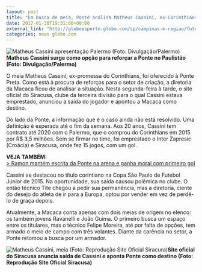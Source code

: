 ```yaml
---
layout: post
title: "Em busca de meia, Ponte analisa Matheus Cassini, ex-Corinthians"
date: 2017-01-30T19:31:00+00:00
external_link: "http://globoesporte.globo.com/sp/campinas-e-regiao/futebol/noticia/2017/01/em-busca-de-meia-ponte-analisa-matheus-cassini-ex-corinthians.html"
categories: news globo.com
---
```

 ![Matheus Cassini apresentação Palermo (Foto: Divulgação/Palermo)](http://s2.glbimg.com/eODbcR-4nePsJt_T9kf4DSl0hnM=/0x0:960x639/300x0/s.glbimg.com/es/ge/f/original/2015/07/06/07_06_apresentacao_3.jpg "Matheus Cassini apresentação Palermo (Foto: Divulgação/Palermo)")**Matheus Cassini surge como opção para reforçar a Ponte no Paulistão (Foto: Divulgação/Palermo)**

O meia Matheus Cassini, ex-promessa do Corinthians, foi oferecido à Ponte Preta. Como está à procura de reforços para o setor de criação, a diretoria da Macaca ficou de analisar a situação. Nesta segunda-feira à tarde, o site oficial do Siracusa, clube da terceira divisão para o qual Cassini estava emprestado, anunciou a saída do jogador e apontou a Macaca como destino.&nbsp;

Do lado da Ponte, a informação que é o caso ainda não está resolvido. Uma definição é esperada até o fim da semana. Aos 20 anos, Cassini tem contrato até 2020 com o Palermo, que o comprou do Corinthians em 2015 por R$ 3,5 milhões. Sem se firmar no time, foi emprestado&nbsp;o Inter Zapresic (Croácia) e Siracusa, onde fez 15 jogos, com um gol.&nbsp;

**VEJA TAMBÉM:**  
[\>&nbsp;Ramon mantém escrita da Ponte na arena e ganha moral com primeiro gol](http://globoesporte.globo.com/sp/campinas-e-regiao/futebol/times/ponte-preta/noticia/2017/01/ramon-mantem-escrita-da-ponte-na-arena-e-ganha-moral-com-primeiro-gol.html)

Cassini se destacou no título corintiano na Copa São Paulo de Futebol Júnior de 2015. Na oportunidade, sua saída causou polêmica no clube. O então técnico Tite chegou a pedir sua permanência, mas a diretoria, ciente do desejo do atleta de ir para a Europa, optou por vender em vez de perdê-lo de graça depois.&nbsp;

Atualmente, a Macaca conta apenas com dois meias de origem no elenco: os também jovens Ravanelli e João Guima. O primeiro busca um espaço entre os titulares, mas o técnico Felipe Moreira, até por falta de opções, tem armado o meio de campo com três volantes. Diante da carência no setor, a Ponte retomou a busca por um armador.&nbsp;

 ![Matheus Cassini, meia (Foto: Reprodução Site Oficial Siracura)](http://s2.glbimg.com/A85YWdHmgiTuq75a6yt00EiI-Dk=/0x0:1132x790/690x0/i.s3.glbimg.com/v1/AUTH_bc8228b6673f488aa253bbcb03c80ec5/internal_photos/bs/2017/u/H/TmWJOoRbaZx3jO4K9xfw/cassini.2.jpg "Matheus Cassini, meia (Foto: Reprodução Site Oficial Siracura)")**Site oficial do Siracusa anuncia saída de Cassini e aponta Ponte como destino (Foto: Reprodução Site Oficial Siracusa)**

